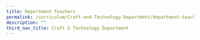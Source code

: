 ```yaml
---
title: Department Teachers
permalink: /curriculum/Craft-and-Technology-Department/department-teachers/permalink/
description: ""
third_nav_title: Craft & Technology Department
---
```

